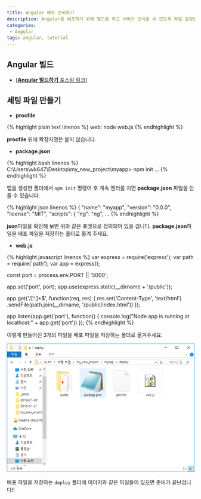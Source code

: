 ```yaml
---
title: Angular 배포 준비하기
description: Angular를 배포하기 위해 빌드를 하고 서버가 인식할 수 있도록 파일 설정들을 변경하는 방법에 대한 포스팅입니다.
categories:
 - Angular
tags: angular, tutorial
---
```


## Angular 빌드
- [[**Angular 빌드하기** 포스팅 링크](https://wkddnjset.github.io/angular/2018/01/31/Angular-설치-및-프로젝트-생성&빌드하기/)]

## 세팅 파일 만들기

* **procfile**

{% highlight plain text linenos %}
web: node web.js
{% endhighlight %}

**procfile** 뒤에 확장자명은 붙지 않습니다.

* **package.json**

{% highlight bash linenos %}
C:\Users\wk647\Desktop\my_new_project\myapp> npm init
...
{% endhighlight %}

앱을 생성한 폴더에서 `npm init` 명령어 후 계속 엔터를 치면 **package.json** 파일을 만들 수 있습니다.

{% highlight json linenos %}
{
  "name": "myapp",
  "version": "0.0.0",
  "license": "MIT",
  "scripts": {
    "ng": "ng",
...
{% endhighlight %}

**json**파일을 확인해 보면 위와 같은 포맷으로 정의되어 있을 겁니다. **package.json**파일을 배포 파일을 저장하는 폴더로 옮겨 주세요.

* **web.js**

{% highlight javascript linenos %}
var express = require('express');
var path = require('path');
var app = express();

const port = process.env.PORT || '5000';

app.set('port', port);
app.use(express.static(__dirname + '/public'));

app.get('/[^\.]+$', function(req, res) {
    res.set('Content-Type', 'text/html')
        .sendFile(path.join(__dirname, '/public/index.html'))
});

app.listen(app.get('port'), function() {
  console.log("Node app is running at localhost:" + app.get('port'))
});
{% endhighlight %}

이렇게 만들어진 3개의 파일을 배포 파일을 저장하는 폴더로 옮겨주세요.

![deploy-01](https://raw.githubusercontent.com/wkddnjset/wkddnjset.github.io/master/_posts/images/2018-01-31/deploy_01.png)

배포 파일을 저장하는 `deploy` 폴더에 이미지와 같은 파일들이 있으면 준비가 끝난겁니다!!